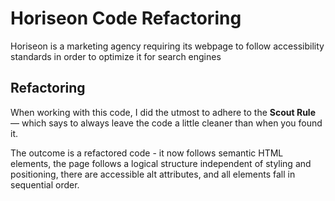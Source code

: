 # Horiseon Code Refactoring
Horiseon is a marketing agency requiring its webpage to follow accessibility standards in order to optimize it for search engines

## Refactoring
When working with this code, I did the utmost to adhere to the **Scout Rule** — which says to always leave the code a little cleaner than when you found it.

The outcome is a refactored code - it now follows semantic HTML elements, the page follows a logical structure independent of styling and positioning, there are accessible alt attributes, and all elements fall in sequential order.